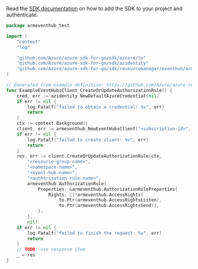 Read the [SDK documentation](https://github.com/Azure/azure-sdk-for-go/blob/sdk%2Fresourcemanager%2Feventhub%2Farmeventhub%2Fv0.5.0/sdk/resourcemanager/eventhub/armeventhub/README.md) on how to add the SDK to your project and authenticate.

```go
package armeventhub_test

import (
	"context"
	"log"

	"github.com/Azure/azure-sdk-for-go/sdk/azcore/to"
	"github.com/Azure/azure-sdk-for-go/sdk/azidentity"
	"github.com/Azure/azure-sdk-for-go/sdk/resourcemanager/eventhub/armeventhub"
)

// Generated from example definition: https://github.com/Azure/azure-rest-api-specs/tree/main/specification/eventhub/resource-manager/Microsoft.EventHub/stable/2021-11-01/examples/EventHubs/EHEventHubAuthorizationRuleCreate.json
func ExampleEventHubsClient_CreateOrUpdateAuthorizationRule() {
	cred, err := azidentity.NewDefaultAzureCredential(nil)
	if err != nil {
		log.Fatalf("failed to obtain a credential: %v", err)
		return
	}
	ctx := context.Background()
	client, err := armeventhub.NewEventHubsClient("<subscription-id>", cred, nil)
	if err != nil {
		log.Fatalf("failed to create client: %v", err)
		return
	}
	res, err := client.CreateOrUpdateAuthorizationRule(ctx,
		"<resource-group-name>",
		"<namespace-name>",
		"<event-hub-name>",
		"<authorization-rule-name>",
		armeventhub.AuthorizationRule{
			Properties: &armeventhub.AuthorizationRuleProperties{
				Rights: []*armeventhub.AccessRights{
					to.Ptr(armeventhub.AccessRightsListen),
					to.Ptr(armeventhub.AccessRightsSend)},
			},
		},
		nil)
	if err != nil {
		log.Fatalf("failed to finish the request: %v", err)
		return
	}
	// TODO: use response item
	_ = res
}
```
